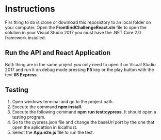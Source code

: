 # Instructions

Firs thing to do is clone or download this reposistory to an local folder on your computer.
Open the **FrontEndChallengeReact.sln** file to open the solution in your Visual Studio 2017 you must have the .NET Core 2.0 
framework installed.

## Run the API and React Application
Both thing are in the same project you only need to open it on Visual Studio 2017 and run it on debug mode pressing **F5** key 
or the play button with the text **IIS Express**.


## Testing
1. Open windows terminal and go to the project path.
2. Execute the command **npm install**. 
3. Execute the following command **npm run test:cypress**. It should open a testing program.
4. Go to the cypress.json file and change the baseUrl port by the one that open the aplicattion in localhost.
5. Select the **App.e2e.js** file to run the test.

